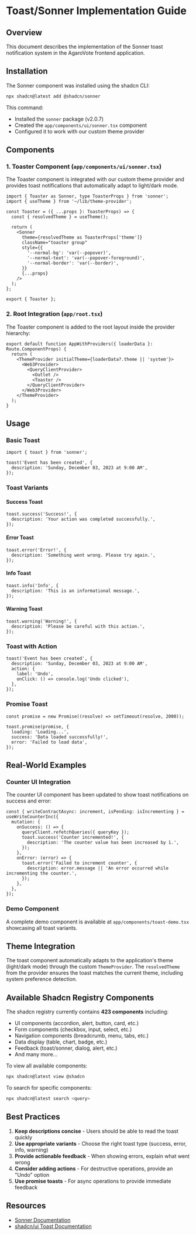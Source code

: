 # Toast/Sonner Implementation Guide

## Overview

This document describes the implementation of the Sonner toast notification system in the AgaroVote frontend application.

## Installation

The Sonner component was installed using the shadcn CLI:

```bash
npx shadcn@latest add @shadcn/sonner
```

This command:

- Installed the `sonner` package (v2.0.7)
- Created the `app/components/ui/sonner.tsx` component
- Configured it to work with our custom theme provider

## Components

### 1. Toaster Component (`app/components/ui/sonner.tsx`)

The Toaster component is integrated with our custom theme provider and provides toast notifications that automatically adapt to light/dark mode.

```tsx
import { Toaster as Sonner, type ToasterProps } from 'sonner';
import { useTheme } from '~/lib/theme-provider';

const Toaster = ({ ...props }: ToasterProps) => {
  const { resolvedTheme } = useTheme();

  return (
    <Sonner
      theme={resolvedTheme as ToasterProps['theme']}
      className="toaster group"
      style={{
        '--normal-bg': 'var(--popover)',
        '--normal-text': 'var(--popover-foreground)',
        '--normal-border': 'var(--border)',
      }}
      {...props}
    />
  );
};

export { Toaster };
```

### 2. Root Integration (`app/root.tsx`)

The Toaster component is added to the root layout inside the provider hierarchy:

```tsx
export default function AppWithProviders({ loaderData }: Route.ComponentProps) {
  return (
    <ThemeProvider initialTheme={loaderData?.theme || 'system'}>
      <Web3Provider>
        <QueryClientProvider>
          <Outlet />
          <Toaster />
        </QueryClientProvider>
      </Web3Provider>
    </ThemeProvider>
  );
}
```

## Usage

### Basic Toast

```tsx
import { toast } from 'sonner';

toast('Event has been created', {
  description: 'Sunday, December 03, 2023 at 9:00 AM',
});
```

### Toast Variants

#### Success Toast

```tsx
toast.success('Success!', {
  description: 'Your action was completed successfully.',
});
```

#### Error Toast

```tsx
toast.error('Error!', {
  description: 'Something went wrong. Please try again.',
});
```

#### Info Toast

```tsx
toast.info('Info', {
  description: 'This is an informational message.',
});
```

#### Warning Toast

```tsx
toast.warning('Warning!', {
  description: 'Please be careful with this action.',
});
```

### Toast with Action

```tsx
toast('Event has been created', {
  description: 'Sunday, December 03, 2023 at 9:00 AM',
  action: {
    label: 'Undo',
    onClick: () => console.log('Undo clicked'),
  },
});
```

### Promise Toast

```tsx
const promise = new Promise((resolve) => setTimeout(resolve, 2000));

toast.promise(promise, {
  loading: 'Loading...',
  success: 'Data loaded successfully!',
  error: 'Failed to load data',
});
```

## Real-World Examples

### Counter UI Integration

The counter UI component has been updated to show toast notifications on success and error:

```tsx
const { writeContractAsync: increment, isPending: isIncrementing } = useWriteCounterInc({
  mutation: {
    onSuccess: () => {
      queryClient.refetchQueries({ queryKey });
      toast.success('Counter incremented!', {
        description: 'The counter value has been increased by 1.',
      });
    },
    onError: (error) => {
      toast.error('Failed to increment counter', {
        description: error.message || 'An error occurred while incrementing the counter.',
      });
    },
  },
});
```

### Demo Component

A complete demo component is available at `app/components/toast-demo.tsx` showcasing all toast variants.

## Theme Integration

The toast component automatically adapts to the application's theme (light/dark mode) through the custom `ThemeProvider`. The `resolvedTheme` from the provider ensures the toast matches the current theme, including system preference detection.

## Available Shadcn Registry Components

The shadcn registry currently contains **423 components** including:

- UI components (accordion, alert, button, card, etc.)
- Form components (checkbox, input, select, etc.)
- Navigation components (breadcrumb, menu, tabs, etc.)
- Data display (table, chart, badge, etc.)
- Feedback (toast/sonner, dialog, alert, etc.)
- And many more...

To view all available components:

```bash
npx shadcn@latest view @shadcn
```

To search for specific components:

```bash
npx shadcn@latest search <query>
```

## Best Practices

1. **Keep descriptions concise** - Users should be able to read the toast quickly
2. **Use appropriate variants** - Choose the right toast type (success, error, info, warning)
3. **Provide actionable feedback** - When showing errors, explain what went wrong
4. **Consider adding actions** - For destructive operations, provide an "Undo" option
5. **Use promise toasts** - For async operations to provide immediate feedback

## Resources

- [Sonner Documentation](https://sonner.emilkowal.ski/)
- [shadcn/ui Toast Documentation](https://ui.shadcn.com/docs/components/sonner)

